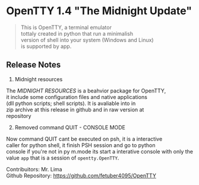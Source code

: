# OpenTTY 1.4 "The Midnight Update"

> This is OpenTTY, a terminal emulator  
> tottaly created in python that run a minimalish  
> version of shell into your system (Windows and Linux)  
> is supported by app.  

## Release Notes  

1. Midnight resources  

The *MIDNIGHT RESOURCES* is a beahvior package for OpenTTY,  
it include some configuration files and native applications  
(dll python scripts; shell scripts). It is avaliable into in  
zip archive at this release in github and in raw version at  
repository

2. Removed command QUIT - CONSOLE MODE

Now command QUIT cant be executed on psh, it is a interactive   
caller for python shell, it finish PSH session and go to python  
console if you're not in py m.mode its start a interative console
with only the value `app` that is a session of `opentty.OpenTTY`.



Contribuitors: Mr. Lima  
Github Repository: https://github.com/fetuber4095/OpenTTY  
